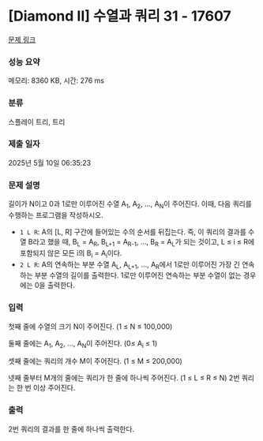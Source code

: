 # [Diamond II] 수열과 쿼리 31 - 17607 

[문제 링크](https://www.acmicpc.net/problem/17607) 

### 성능 요약

메모리: 8360 KB, 시간: 276 ms

### 분류

스플레이 트리, 트리

### 제출 일자

2025년 5월 10일 06:35:23

### 문제 설명

<p>길이가 N이고 0과 1로만 이루어진 수열 A<sub>1</sub>, A<sub>2</sub>, ..., A<sub>N</sub>이 주어진다. 이때, 다음 쿼리를 수행하는 프로그램을 작성하시오.</p>

<ul>
	<li><code>1 L R</code>: A의 [L, R] 구간에 들어있는 수의 순서를 뒤집는다. 즉, 이 쿼리의 결과를 수열 B라고 했을 때, B<sub>L</sub> = A<sub>R</sub>, B<sub>L+1</sub> = A<sub>R-1</sub>, ..., B<sub>R</sub> = A<sub>L</sub>가 되는 것이고, L ≤ i ≤ R에 포함되지 않은 모든 i의 B<sub>i</sub> = A<sub>i</sub>이다.</li>
	<li><code>2 L R</code>: A의 연속하는 부분 수열 A<sub>L</sub>, A<sub>L+1</sub>, ..., A<sub>R</sub>에서 1로만 이루어진 가장 긴 연속하는 부분 수열의 길이를 출력한다. 1로만 이루어진 연속하는 부분 수열이 없는 경우에는 0을 출력한다.</li>
</ul>

### 입력 

 <p>첫째 줄에 수열의 크기 N이 주어진다. (1 ≤ N ≤ 100,000)</p>

<p>둘째 줄에는 A<sub>1</sub>, A<sub>2</sub>, ..., A<sub>N</sub>이 주어진다. (0≤ A<sub>i</sub> ≤ 1)</p>

<p>셋째 줄에는 쿼리의 개수 M이 주어진다. (1 ≤ M ≤ 200,000)</p>

<p>넷째 줄부터 M개의 줄에는 쿼리가 한 줄에 하나씩 주어진다. (1 ≤ L ≤ R ≤ N) 2번 쿼리는 한 번 이상 주어진다.</p>

### 출력 

 <p>2번 쿼리의 결과를 한 줄에 하나씩 출력한다.</p>


